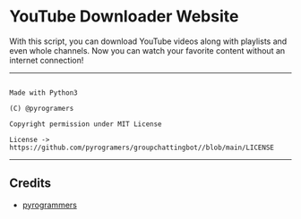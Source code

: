 # YouTube Downloader Website 

With this script, you can download YouTube videos along with playlists and even whole channels. Now you can watch your favorite content without an internet connection!  

---
```

Made with Python3

(C) @pyrogramers

Copyright permission under MIT License

License -> https://github.com/pyrogramers/groupchattingbot//blob/main/LICENSE

```

---
## Credits

- [pyrogrammers](https://github.com/pyrogramers)
